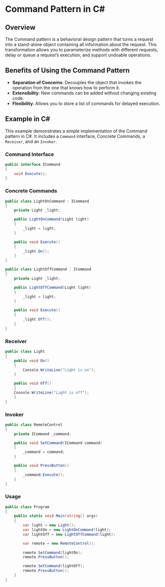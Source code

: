 # Command Pattern in C#

## Overview

The Command pattern is a behavioral design pattern that turns a request into a stand-alone object containing all information about the request. This transformation allows you to parameterize methods with different requests, delay or queue a request’s execution, and support undoable operations.

## Benefits of Using the Command Pattern

- **Separation of Concerns**: Decouples the object that invokes the operation from the one that knows how to perform it.
- **Extensibility**: New commands can be added without changing existing code.
- **Flexibility**: Allows you to store a list of commands for delayed execution.

## Example in C#

This example demonstrates a simple implementation of the Command pattern in C#. It includes a `Command` interface, Concrete Commands, a `Receiver`, and an `Invoker`.

### Command Interface

```csharp
public interface ICommand
{
    void Execute();
}
```

### Concrete Commands

```csharp
public class LightOnCommand : ICommand
{
    private Light _light;

    public LightOnCommand(Light light)
    {
        _light = light;
    }

    public void Execute()
    {
        _light.On();
    }
}

public class LightOffCommand : ICommand
{
    private Light _light;

    public LightOffCommand(Light light)
    {
        _light = light;
    }

    public void Execute()
    {
        _light.Off();
    }
}
```

### Receiver

```csharp
public class Light
{
    public void On()
    {
        Console.WriteLine("Light is on");
    }

    public void Off()
    {
    Console.WriteLine("Light is off");
    }
}
```

### Invoker

```csharp
public class RemoteControl
{
    private ICommand _command;

    public void SetCommand(ICommand command)
    {
        _command = command;
    }

    public void PressButton()
    {
        _command.Execute();
    }
}
```

### Usage

```csharp
public class Program
{
    public static void Main(string[] args)
    {
        var light = new Light();
        var lightOn = new LightOnCommand(light);
        var lightOff = new LightOffCommand(light);

        var remote = new RemoteControl();
        
        remote.SetCommand(lightOn);
        remote.PressButton();

        remote.SetCommand(lightOff);
        remote.PressButton();
    }
}
```
